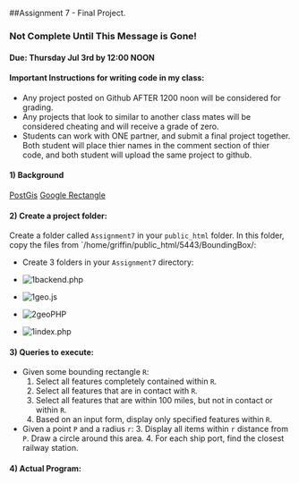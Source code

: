##Assignment 7 - Final Project.

### Not Complete Until This Message is Gone!

#### Due: Thursday Jul 3rd by 12:00 NOON

#### Important Instructions for writing code in my class:

>
- Any project posted on Github AFTER 1200 noon will be considered for grading.
- Any projects that look to similar to another class mates will be considered cheating and will receive a grade of zero.
- Students can work with ONE partner, and submit a final project together. Both student will place thier names in the comment section of thier code, and both student will upload the same project to github. 

#### 1) Background

[PostGis](http://postgis.net/docs/manual-2.1/reference.html#PostGIS_Types)
[Google Rectangle](https://developers.google.com/maps/documentation/javascript/examples/rectangle-simple)

#### 2) Create a project folder:

Create a folder called `Assignment7` in your `public_html` folder. In this folder, copy the files from `/home/griffin/public_html/5443/BoundingBox/:

- Create 3 folders in your `Assignment7` directory:

- ![1]backend.php
- ![1]geo.js
- ![2]geoPHP
- ![1]index.php

#### 3) Queries to execute:

-  Given some bounding rectangle `R`:
    1. Select all features completely contained within `R`.
    2. Select all features that are in contact with `R`.
    3. Select all features that are within 100 miles, but not in contact or within `R`.
    2. Based on an input form, display only specified features within `R`.
- Given a point `P` and a radius `r`:
    3. Display all items within `r` distance from `P`. Draw a circle around this area.
    4. For each ship port, find the closest railway station.

#### 4) Actual Program:


[1]: https://cdn1.iconfinder.com/data/icons/stilllife/24x24/filesystems/gnome-fs-directory.png
[2]: http://png-2.findicons.com/files/icons/2360/spirit20/20/file_php.png
[3]: http://www.lecollagiste.com/collanews/themes/lilina/web/media/folder.gif
